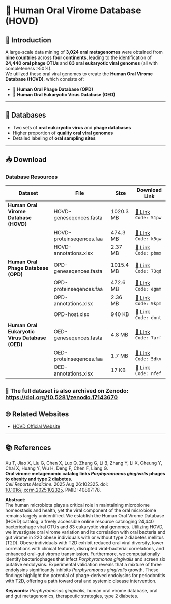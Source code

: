 # 🦠 Human Oral Virome Database (HOVD)

## 📖 Introduction
A large-scale data mining of **3,024 oral metagenomes** were obtained from **nine countries** across **four continents**, leading to the identification of **24,440 oral phage OTUs** and **83 oral eukaryotic viral genomes** (all with completeness >50%).  
We utilized these oral viral genomes to create the **Human Oral Virome Database (HOVD)**, which consists of:  
- 🧬 **Human Oral Phage Database (OPD)**  
- 🧫 **Human Oral Eukaryotic Virus Database (OED)**  

---

## 📂 Databases
- Two sets of **oral eukaryotic virus** and **phage databases**  
- Higher proportion of **quality oral viral genomes**  
- Detailed labeling of **oral sampling sites**  

---

## 📥 Download

### Database Resources

| Dataset | File | Size | Download Link |
|---------|------|------|---------------|
| **Human Oral Virome Database (HOVD)** | HOVD-geneseqences.fasta | 1020.3 MB | [🔗 Link](https://pan.baidu.com/s/1rflJowDQxpFINrCxNZrtbg) `Code: 51pw` |
|  | HOVD-proteinseqences.faa | 474.3 MB | [🔗 Link](https://pan.baidu.com/s/1rylSzYK55s2G9YoGIRVoPw) `Code: k5gw` |
|  | HOVD-annotations.xlsx | 2.37 MB | [🔗 Link](https://pan.baidu.com/s/16WGViMWseXAMHQGT378VdA) `Code: pbmx` |
| **Human Oral Phage Database (OPD)** | OPD-geneseqences.fasta | 1015.4 MB | [🔗 Link](https://pan.baidu.com/s/1nJpeq-uD2OH6ULESW_QTfA) `Code: 73qd` |
|  | OPD-proteinseqences.faa | 472.6 MB | [🔗 Link](https://pan.baidu.com/s/1dQvNGO5-WbpUmlJK5x8knA) `Code: egmm` |
|  | OPD-annotations.xlsx | 2.36 MB | [🔗 Link](https://pan.baidu.com/s/1aLZ58U50nPDK91uBZQOVfA) `Code: 9kpm` |
|  | OPD-host.xlsx | 940 KB | [🔗 Link](https://pan.baidu.com/s/1G8EeuD1RUkwvQacjorgrJw) `Code: dnnt` |
| **Human Oral Eukaryotic Virus Database (OED)** | OED-geneseqences.fasta | 4.8 MB | [🔗 Link](https://pan.baidu.com/s/189LF6m-2pcbE1vhUP6tEfw) `Code: 7arf` |
|  | OED-proteinseqences.faa | 1.7 MB | [🔗 Link](https://pan.baidu.com/s/11hSV568PhmVSZNqIqcVguw) `Code: 5dkv` |
|  | OED-annotations.xlsx | 17 KB | [🔗 Link](https://pan.baidu.com/s/1ceK02f9019affGLfQ2TC-w) `Code: nfef` |

<sub>📌 The full dataset is also archived on <b>Zenodo</b>:  
<a href="https://doi.org/10.5281/zenodo.17143670">https://doi.org/10.5281/zenodo.17143670</a></sub>
---

## 🌐 Related Websites
- [HOVD Official Website](https://hovd.org/)

---

## 📚 References
Xu T, Jiao X, Liu G, Chen X, Luo Q, Zhang G, Li B, Zhang Y, Li X, Cheung Y, Chai X, Huang Y, Wu H, Deng F, Chen F, Liang G.  
**Oral virome metagenomic catalog links *Porphyromonas gingivalis* phages to obesity and type 2 diabetes.**  
_Cell Reports Medicine_. 2025 Aug 26:102325. doi: [10.1016/j.xcrm.2025.102325](https://doi.org/10.1016/j.xcrm.2025.102325). PMID: 40897178.  

**Abstract:**  
The human microbiota plays a critical role in maintaining microbiome homeostasis and health, yet the viral component of the oral microbiome remains largely unidentified. We establish the Human Oral Virome Database (HOVD) catalog, a freely accessible online resource cataloging 24,440 bacteriophage viral OTUs and 83 eukaryotic viral genomes. Utilizing HOVD, we investigate oral virome variation and its correlation with oral bacteria and gut virome in 220 obese individuals with or without type 2 diabetes mellitus (T2D). Obese individuals with T2D exhibit reduced oral viral diversity, lower correlations with clinical features, disrupted viral-bacterial correlations, and enhanced oral-gut virome transmission. Furthermore, we computationally identify bacteriophages that infect *Porphyromonas gingivalis* and screen six putative endolysins. Experimental validation reveals that a mixture of three endolysins significantly inhibits *Porphyromonas gingivalis* growth. These findings highlight the potential of phage-derived endolysins for periodontitis with T2D, offering a path toward oral and systemic disease intervention.

**Keywords:** *Porphyromonas gingivalis*, human oral virome database, oral and gut metagenomics, therapeutic strategies, type 2 diabetes.
